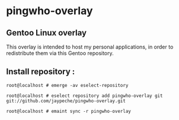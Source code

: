 # pingwho-overlay

## Gentoo Linux overlay

This overlay is intended to host my personal applications,
in order to redistribute them via this Gentoo repository.

## Install repository :

```
root@localhost # emerge -av eselect-repository

root@localhost # eselect repository add pingwho-overlay git git://github.com/jaypeche/pingwho-overlay.git

root@localhost # emaint sync -r pingwho-overlay 
```
